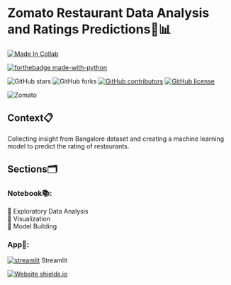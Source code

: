 # Zomato Restaurant Data Analysis and Ratings Predictions🥣📊

<p align="center">
  
  [![Made In Collab](https://colab.research.google.com/assets/colab-badge.svg)](https://colab.research.google.com/github/Davidsonity/Zomato/blob/main/Notebook/Zomato_Bangalore_Restaurants.ipynb)

  [![forthebadge made-with-python](http://ForTheBadge.com/images/badges/made-with-python.svg)](https://www.python.org/)
  
  
  ![GitHub stars](https://img.shields.io/github/stars/Davidsonity/Zomato)
  ![GitHub forks](https://img.shields.io/github/forks/Davidsonity/Zomato)
  [![GitHub contributors](https://img.shields.io/github/contributors/Davidsonity/Zomato.svg)](https://GitHub.com/Davidsonity/Zomato/graphs/contributors/)
  [![GitHub license](https://img.shields.io/github/license/Davidsonity/Zomato.svg)](https://github.com/Davidsonity/Zomato/blob/master/LICENSE)
</p>  

![Zomato](https://www.gizmochina.com/wp-content/uploads/2022/03/Zomato.jpg)

## Context📋
Collecting insight from Bangalore dataset and creating a machine learning model to predict the rating of restaurants.

## Sections🗂️
### Notebook📚: 
📓 Exploratory Data Analysis\
📓 Visualization \
📓 Model Building
### App📱:
[![streamlit](https://docs.streamlit.io/logo.svg)](https://streamlit.io/) Streamlit  

[![Website shields.io](https://img.shields.io/website-up-down-green-red/http/shields.io.svg)](https://zomato101.herokuapp.com/)
